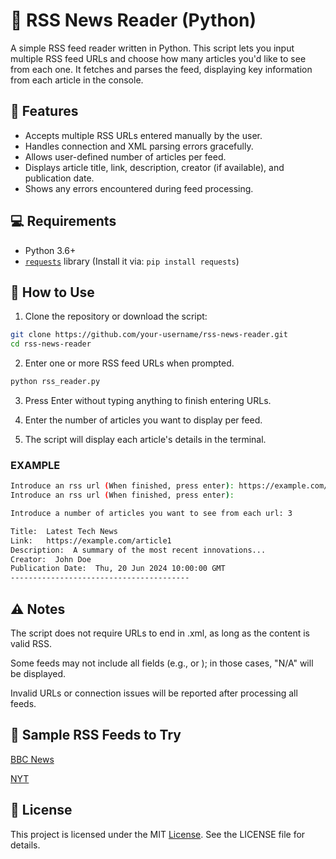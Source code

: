 # 📰 RSS News Reader (Python)

A simple RSS feed reader written in Python. This script lets you input multiple RSS feed URLs and choose how many articles you'd like to see from each one. It fetches and parses the feed, displaying key information from each article in the console.

## 📌 Features

- Accepts multiple RSS URLs entered manually by the user.
- Handles connection and XML parsing errors gracefully.
- Allows user-defined number of articles per feed.
- Displays article title, link, description, creator (if available), and publication date.
- Shows any errors encountered during feed processing.

## 💻 Requirements

- Python 3.6+
- [`requests`](https://pypi.org/project/requests/) library (Install it via: `pip install requests`)

## 🚀 How to Use

1. Clone the repository or download the script:

```bash
git clone https://github.com/your-username/rss-news-reader.git
cd rss-news-reader
```

2. Enter one or more RSS feed URLs when prompted.

```bash
python rss_reader.py
```

3. Press Enter without typing anything to finish entering URLs.

4. Enter the number of articles you want to display per feed.

5. The script will display each article's details in the terminal.

### EXAMPLE
```bash
Introduce an rss url (When finished, press enter): https://example.com/rss.xml
Introduce an rss url (When finished, press enter): 

Introduce a number of articles you want to see from each url: 3

Title:  Latest Tech News
Link:   https://example.com/article1
Description:  A summary of the most recent innovations...
Creator:  John Doe
Publication Date:  Thu, 20 Jun 2024 10:00:00 GMT
----------------------------------------
```

## ⚠️ Notes
The script does not require URLs to end in .xml, as long as the content is valid RSS.

Some feeds may not include all fields (e.g., <creator> or <description>); in those cases, "N/A" will be displayed.

Invalid URLs or connection issues will be reported after processing all feeds.

## 🧪 Sample RSS Feeds to Try
[BBC News](https://feeds.bbci.co.uk/news/rss.xml)

[NYT](https://rss.nytimes.com/services/xml/rss/nyt/World.xml)

## 📄 License
This project is licensed under the MIT [License](/LICENSE). See the LICENSE file for details.